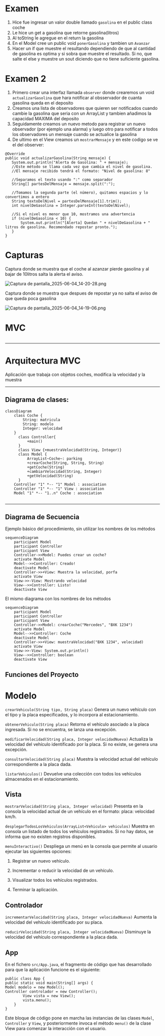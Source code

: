 # Examen

1. Hice fue ingresar un valor double llamado ```gasolina``` en el public class coche
2. Le hice un get a gasolina que retorne gasolina(litros)
3. Al toString le agregue en el return la gasolina
4. En el Model cree un public void ```ponerGasolina``` y tambien un ```Avanzar```
5. Hacer un if que muestre el resultando dependiendo de que al cantidad de gasolina es optima y si sobra que muestre el resultado. Si no, que salte el else y muestre un sout diciendo que no tiene suficiente gasolina.


# Examen 2

1. Primero crear una interfaz llamada ```observer``` donde crearemos un void ```actualizarGasolina``` que hara notificar al obsservador de cuanta gasolina queda en el deposito
2. Creamos una lista de observadores que quieren ser notificados cuando cambie la gasolina que seria con un ArrayList y tambien añadimos la capacidad MAXIMA del deposito
3. Seguidamente creamos un nuevo metodo para registrar un nuevo observador (por ejemplo una alarma) y luego otro para notificar a todos los observadores un mensaje cuando se actualice la gasolina
4. De ultimo en el View creamos un ```mostrarMensaje``` y en este codigo se ve el del observer:

```
@Override
public void actualizarGasolina(String mensaje) {
   System.out.println("Alerta de Gasolina: " + mensaje);
   //Este método se llama cada vez que cambia el nivel de gasolina.
   //El mensaje recibido tendrá el formato: "Nivel de gasolina: 8"

   //Separamos el texto usando ":" como separador
   String[] partesDelMensaje = mensaje.split(":");

   //Tomamos la segunda parte (el número), quitamos espacios y lo convertimos a entero
   String textoDelNivel = partesDelMensaje[1].trim();
   int nivelDeGasolina = Integer.parseInt(textoDelNivel);

   //Si el nivel es menor que 10, mostramos una advertencia
   if (nivelDeGasolina < 10) {
       System.out.println("[Alerta] Quedan " + nivelDeGasolina + " litros de gasolina. Recomendado repostar pronto.");
   }
}
```

# Capturas

Captura donde se muestra que el coche al azanzar pierde gasolina y al bajar de 10litros salta la alerta el aviso.

![Captura de pantalla_2025-06-04_14-20-28.png](../../Im%C3%A1genes/Captura%20de%20pantalla_2025-06-04_14-20-28.png)

Captura donde se muestra que despues de repostar ya no salta el aviso de que queda poca gasolina

![Captura de pantalla_2025-06-04_14-19-06.png](../../Im%C3%A1genes/Captura%20de%20pantalla_2025-06-04_14-19-06.png)




# MVC
```mermaid

```

---------------------------------------------


# Arquitectura MVC

Aplicación que trabaja con objetos coches, modifica la velocidad y la muestra

---
## Diagrama de clases:

```mermaid
classDiagram
    class Coche {
        String: matricula
        String: modelo
        Integer: velocidad
    }
      class Controller{
          +main()
      }
      class View {+muestraVelocidad(String, Integer)}
      class Model {
          ArrayList~Coche~: parking
          +crearCoche(String, String, String)
          +getCoche(String)
          +cambiarVelocidad(String, Integer)
          +getVelocidad(String)
      }
    Controller "1" *-- "1" Model : association
    Controller "1" *-- "1" View : association
    Model "1" *-- "1..n" Coche : association
      
```

---

## Diagrama de Secuencia

Ejemplo básico del procedimiento, sin utilizar los nombres de los métodos


```mermaid
sequenceDiagram
    participant Model
    participant Controller
    participant View
    Controller->>Model: Puedes crear un coche?
    activate Model
    Model-->>Controller: Creado!
    deactivate Model
    Controller->>+View: Muestra la velocidad, porfa
    activate View
    View->>-View: Mostrando velocidad
    View-->>Controller: Listo!
    deactivate View
```

El mismo diagrama con los nombres de los métodos

```mermaid
sequenceDiagram
    participant Model
    participant Controller
    participant View
    Controller->>Model: crearCoche("Mercedes", "BXK 1234")
    activate Model
    Model-->>Controller: Coche
    deactivate Model
    Controller->>+View: muestraVelocidad("BXK 1234", velocidad)
    activate View
    View->>-View: System.out.println()
    View-->>Controller: boolean
    deactivate View
```
## Funciones del Proyecto
# Modelo

```crearVehiculo(String tipo, String placa)```
Genera un nuevo vehículo con el tipo y la placa especificados, y lo incorpora al estacionamiento.

```obtenerVehiculo(String placa)```
Retorna el vehículo asociado a la placa ingresada. Si no se encuentra, se lanza una excepción.

```modificarVelocidad(String placa, Integer velocidadNueva)```
Actualiza la velocidad del vehículo identificado por la placa. Si no existe, se genera una excepción.

```consultarVelocidad(String placa)```
Muestra la velocidad actual del vehículo correspondiente a la placa dada.

```listarVehiculos()```
Devuelve una colección con todos los vehículos almacenados en el estacionamiento.

## Vista
```mostrarVelocidad(String placa, Integer velocidad)```
Presenta en la consola la velocidad actual de un vehículo en el formato: placa: velocidad km/h.

```desplegarTodosLosVehiculos(ArrayList<Vehiculo> vehiculos)```
Muestra en consola un listado de todos los vehículos registrados. Si no hay datos, se informa que no existen registros disponibles.

```menuInteractivo()```
Despliega un menú en la consola que permite al usuario ejecutar las siguientes opciones:

1. Registrar un nuevo vehículo.

2. Incrementar o reducir la velocidad de un vehículo.

3. Visualizar todos los vehículos registrados.

4. Terminar la aplicación.

## Controlador
```incrementarVelocidad(String placa, Integer velocidadNueva)```
Aumenta la velocidad del vehículo identificado por su placa.

```reducirVelocidad(String placa, Integer velocidadNueva)```
Disminuye la velocidad del vehículo correspondiente a la placa dada.

## App

En el fichero ```src/App.java```, el fragmento de código que has desarrollado para que la aplicación funcione es el siguiente:

```
public class App {
public static void main(String[] args) {
Model modelo = new Model();
Controller controlador = new Controller();
        View vista = new View();
        vista.menu();
    }
}
```
Este bloque de código pone en marcha las instancias de las clases ```Model```, ```Controller``` y ```View```, y posteriormente invoca el método ```menu()``` de la clase View para comenzar la interacción con el usuario.

